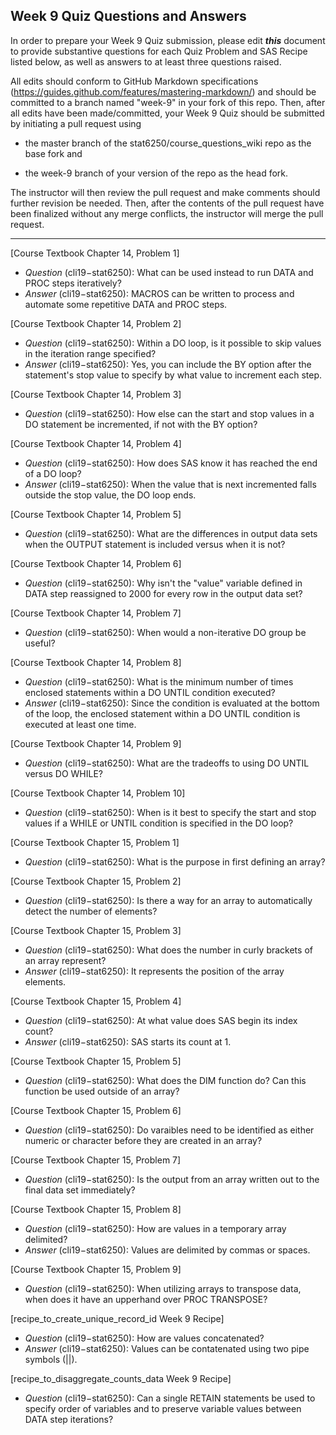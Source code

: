 ## Week 9 Quiz Questions and Answers

In order to prepare your Week 9 Quiz submission, please edit ***this*** document to provide substantive questions for each Quiz Problem and SAS Recipe listed below, as well as answers to at least three questions raised.

All edits should conform to GitHub Markdown specifications (https://guides.github.com/features/mastering-markdown/) and should be committed to a branch named "week-9" in your fork of this repo. Then, after all edits have been made/committed, your Week 9 Quiz should be submitted by initiating a pull request using

- the master branch of the stat6250/course_questions_wiki repo as the base fork and

- the week-9 branch of your version of the repo as the head fork.

The instructor will then review the pull request and make comments should further revision be needed. Then, after the contents of the pull request have been finalized without any merge conflicts, the instructor will merge the pull request.

********************************************************************************



[Course Textbook Chapter 14, Problem 1]
- *Question* (cli19−stat6250): What can be used instead to run DATA and PROC steps iteratively?
- *Answer* (cli19−stat6250): MACROS can be written to process and automate some repetitive DATA and PROC steps.



[Course Textbook Chapter 14, Problem 2]
- *Question* (cli19−stat6250): Within a DO loop, is it possible to skip values in the iteration range specified?
- *Answer* (cli19−stat6250): Yes, you can include the BY option after the statement's stop value to specify by what value to increment each step.



[Course Textbook Chapter 14, Problem 3]
- *Question* (cli19−stat6250): How else can the start and stop values in a DO statement be incremented, if not with the BY option?



[Course Textbook Chapter 14, Problem 4]
- *Question* (cli19−stat6250): How does SAS know it has reached the end of a DO loop?
- *Answer* (cli19−stat6250): When the value that is next incremented falls outside the stop value, the DO loop ends.



[Course Textbook Chapter 14, Problem 5]
- *Question* (cli19−stat6250): What are the differences in output data sets when the OUTPUT statement is included versus when it is not?



[Course Textbook Chapter 14, Problem 6]
- *Question* (cli19−stat6250): Why isn't the "value" variable defined in DATA step reassigned to 2000 for every row in the output data set?



[Course Textbook Chapter 14, Problem 7]
- *Question* (cli19−stat6250): When would a non-iterative DO group be useful?



[Course Textbook Chapter 14, Problem 8]
- *Question* (cli19−stat6250): What is the minimum number of times enclosed statements within a DO UNTIL condition executed?
- *Answer* (cli19−stat6250): Since the condition is evaluated at the bottom of the loop, the enclosed statement within a DO UNTIL condition is executed at least one time.



[Course Textbook Chapter 14, Problem 9]
- *Question* (cli19−stat6250): What are the tradeoffs to using DO UNTIL versus DO WHILE?



[Course Textbook Chapter 14, Problem 10]
- *Question* (cli19−stat6250): When is it best to specify the start and stop values if a WHILE or UNTIL condition is specified in the DO loop?



[Course Textbook Chapter 15, Problem 1]
- *Question* (cli19−stat6250): What is the purpose in first defining an array?



[Course Textbook Chapter 15, Problem 2]
- *Question* (cli19−stat6250): Is there a way for an array to automatically detect the number of elements?



[Course Textbook Chapter 15, Problem 3]
- *Question* (cli19−stat6250): What does the number in curly brackets of an array represent?
- *Answer* (cli19−stat6250): It represents the position of the array elements.



[Course Textbook Chapter 15, Problem 4]
- *Question* (cli19−stat6250): At what value does SAS begin its index count?
- *Answer* (cli19−stat6250): SAS starts its count at 1.



[Course Textbook Chapter 15, Problem 5]
- *Question* (cli19−stat6250): What does the DIM function do? Can this function be used outside of an array?



[Course Textbook Chapter 15, Problem 6]
- *Question* (cli19−stat6250): Do varaibles need to be identified as either numeric or character before they are created in an array?



[Course Textbook Chapter 15, Problem 7]
- *Question* (cli19−stat6250): Is the output from an array written out to the final data set immediately?



[Course Textbook Chapter 15, Problem 8]
- *Question* (cli19−stat6250): How are values in a temporary array delimited?
- *Answer* (cli19−stat6250): Values are delimited by commas or spaces.



[Course Textbook Chapter 15, Problem 9]
- *Question* (cli19−stat6250): When utilizing arrays to transpose data, when does it have an upperhand over PROC TRANSPOSE?



[recipe_to_create_unique_record_id Week 9 Recipe]
- *Question* (cli19−stat6250): How are values concatenated?
- *Answer* (cli19−stat6250): Values can be contatenated using two pipe symbols (||). 



[recipe_to_disaggregate_counts_data Week 9 Recipe]
- *Question* (cli19−stat6250): Can a single RETAIN statements be used to specify order of variables and to preserve variable values between DATA step iterations?



